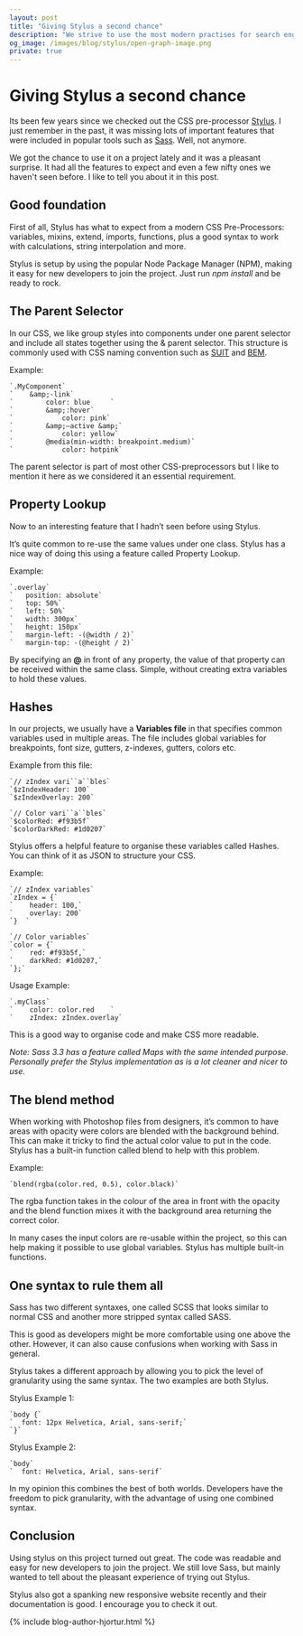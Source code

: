 ```yaml
---
layout: post
title: "Giving Stylus a second chance"
description: "We strive to use the most modern practises for search engine optimisation (SEO) and social networks. Here are few to consider for any site."
og_image: /images/blog/stylus/open-graph-image.png
private: true
---
```


# Giving Stylus a second chance

Its been few years since we checked out the CSS pre-processor [Stylus](http://stylus-lang.com/). I just remember in the past, it was missing lots of important features that were included in popular tools such as [Sass](http://sass-lang.com/). Well, not anymore.

We got the chance to use it on a project lately and it was a pleasant surprise. It had all the features to expect and even a few nifty ones we haven't seen before. I like to tell you about it in this post.



## Good foundation

First of all, Stylus has what to expect from a modern CSS Pre-Processors: variables, mixins, extend, imports, functions, plus a good syntax to work with calculations, string interpolation and more.

Stylus is setup by using the popular Node Package Manager (NPM), making it easy for new developers to join the project. Just run *npm install* and be ready to rock.


## The Parent Selector

In our CSS, we like group styles into components under one parent selector and include all states together using the & parent selector. This structure is commonly used with CSS naming convention such as [SUIT](http://suitcss.github.io/) and [BEM](http://getbem.com/).

Example:

    `.MyComponent`
    `    &amp;-link`
    `        color: blue     `
    `        &amp;:hover`
    `            color: pink`
    `        &amp;—active &amp;`
    `            color: yellow`
    `        @media(min-width: breakpoint.medium)`
    `            color: hotpink`

The parent selector is part of most other CSS-preprocessors but I like to mention it here as we considered it an essential requirement. 


## Property Lookup

Now to an interesting feature that I hadn’t seen before using Stylus. 

It’s quite common to re-use the same values under one class. Stylus has a nice way of doing this using a feature called Property Lookup.

Example:

    `.overlay`
    `   position: absolute`
    `   top: 50%`
    `   left: 50%`
    `   width: 300px`
    `   height: 150px`
    `   margin-left: -(@width / 2)`
    `   margin-top: -(@height / 2)`

By specifying an **@** in front of any property, the value of that property can be received within the same class. Simple, without creating extra variables to hold these values.


## Hashes

In our projects, we usually have a **Variables file** in that specifies common variables used in multiple areas. The file includes global variables for breakpoints, font size, gutters, z-indexes, gutters, colors etc.

Example from this file:

    `// zIndex vari``a``bles`
    `$zIndexHeader: 100`
    `$zIndexOverlay: 200`
    
    `// Color vari``a``bles`
    `$colorRed: #f93b5f`
    `$colorDarkRed: #1d0207`

Stylus offers a helpful feature to organise these variables called Hashes. You can think of it as JSON to structure your CSS.

Example:

    `// zIndex variables`
    `zIndex = {`
    `    header: 100,`
    `    overlay: 200`
    `}  `
    
    `// Color variables`
    `color = {`
    `    red: #f93b5f,`
    `    darkRed: #1d0207,`
    `};`

Usage Example:

    `.myClass`
    `    color: color.red    `
    `    zIndex: zIndex.overlay`

This is a good way to organise code and make CSS more readable.

*Note: Sass 3.3 has a feature called Maps with the same intended purpose. Personally prefer the Stylus implementation as is a lot cleaner and nicer to use.*


## The blend method

When working with Photoshop files from designers, it’s common to have areas with opacity were colors are blended with the background behind. This can make it tricky to find the actual color value to put in the code. Stylus has a built-in function called blend to help with this problem.

Example:

    `blend(rgba(color.red, 0.5), color.black)`

The rgba function takes in the colour of the area in front with the opacity and the blend function mixes it with the background area returning the correct color.

In many cases the input colors are re-usable within the project, so this can help making it possible to use global variables. Stylus has multiple built-in functions.
 

## One syntax to rule them all

Sass has two different syntaxes, one called SCSS that looks similar to normal CSS and another more stripped syntax called SASS.

This is good as developers might be more comfortable using one above the other. However, it can also cause confusions when working with Sass in general.

Stylus takes a different approach by allowing you to pick the level of granularity using the same syntax. The two examples are both Stylus.

Stylus Example 1:

    `body {`
    `  font: 12px Helvetica, Arial, sans-serif;`
    `}`

Stylus Example 2:

    `body`
    `  font: Helvetica, Arial, sans-serif`

In my opinion this combines the best of both worlds. Developers have the freedom to pick granularity, with the advantage of using one combined syntax.


## Conclusion

Using stylus on this project turned out great. The code was readable and easy for new developers to join the project. We still love Sass, but mainly wanted to tell about the pleasant experience of trying out Stylus. 

Stylus also got a spanking new responsive website recently and their documentation is good. I encourage you to check it out.

{% include blog-author-hjortur.html %}